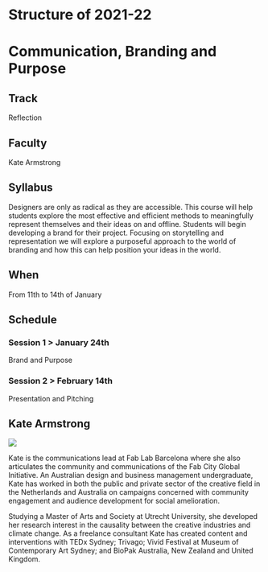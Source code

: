 Structure of 2021-22
======================

# Communication, Branding and Purpose


## Track
 Reflection

## Faculty
Kate Armstrong

## Syllabus

Designers are only as radical as they are accessible. This course will help students explore the most effective and efficient methods to meaningfully represent themselves and their ideas on and offline. Students will begin developing a brand for their project. Focusing on storytelling and representation we will explore a purposeful approach to the world of branding and how this can help position your ideas in the world.




## When  
From 11th to 14th of January

## Schedule

### Session 1 > January 24th
Brand and Purpose

### Session 2 > February 14th
Presentation and Pitching


## Kate Armstrong

![](/assets/images/faculty_photos/kate_armstrong.jpg)

Kate is the communications lead at Fab Lab Barcelona where she also articulates the community and communications of the Fab City Global Initiative. An Australian design and business management undergraduate, Kate has worked in both the public and private sector of the creative field in the Netherlands and Australia on campaigns concerned with community engagement and audience development for social amelioration.

Studying a Master of Arts and Society at Utrecht University, she developed her research interest in the causality between the creative industries and climate change. As a freelance consultant Kate has created content and interventions with TEDx Sydney; Trivago; Vivid Festival at Museum of Contemporary Art Sydney; and BioPak Australia, New Zealand and United Kingdom.
